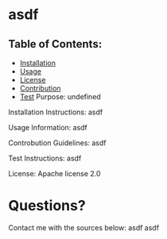 # asdf
## Table of Contents:
* [Installation](#installation)
* [Usage](#usage)
* [License](#license)
* [Contribution](#contribution)
* [Test](#test)
Purpose: undefined

Installation Instructions: asdf

Usage Information: asdf

Controbution Guidelines: asdf

Test Instructions: asdf

License: Apache license 2.0

# Questions?
Contact me with the sources below:
asdf
asdf